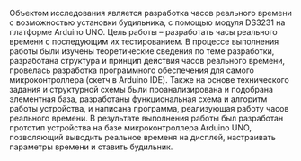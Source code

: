 Объектом исследования является разработка часов реального времени с возможностью установки будильника, с помощью модуля DS3231 на платформе Arduino UNO. 
Цель работы – разработать часы реального времени с последующим их тестированием. 
В процессе выполнения работы были изучены теоретические сведения по теме разработки, разработана структура и принцип действия часов реального времени, провелась разработка программного обеспечения для самого микроконтроллера (скетч в Arduino IDE). Также на основе технического задания и структурной схемы были проанализирована и подобрана элементная база, разработаны функциональная схема и алгоритм работы устройства, и написана программа, реализующая работу часов реального времени.
В результате выполнения работы был разработан прототип устройства на базе микроконтроллера Arduino UNO, позволяющий выводить реальное временя на дисплей, настраивать параметры времени и ставить будильник.
